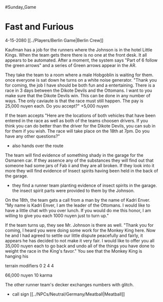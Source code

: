 #Sunday_Game
# Fast and Furious

4-15-2080
[[../Players/Berlin Game|Berlin Crew]]

Kaufman has a job for the runners where the Johnson is in the hotel Little Kings. When the team gets there there is no one at the front desk. It all appears to be automated. After a moment, the system says "Part of 6 follow the green arrows" and a series of Green arrows appear in the AR.

They take the team to a room where a male Hobgoblin is waiting for them. once everyone is sat down he turns on a white noise generator. "Thank you for coming, the job I have should be both fun and a entertaining. There is a race in 3 days between the Dikote Devils and the Ottomans. I want to you make sure that the Dikote Devils win. This can be done in any number of ways. The only caviaute is that the race must still happen. The pay is 25,000 nuyen each. Do you accept?"
+5,000 nuyen

If the team accepts "Here are the locations of both vehicles that have been entered in the race as well as both of the teams choosen drivers. If you think you can do better than the driver for the Dikote Devils, you can sub in for them if you wish. The race will take place on the 18th at 7pm. Do you have any other questions?"
- also hands over the route

The team will find evidence of something shady in the garage for the Osmanen car. If they assence any of the substances they will find out that someone had some jars of Fab ii and they are all broken. If they look into it more they will find evidence of Insect spirits having been held in the back of the garage. 
- they find a runner team planting evidence of insect spirits in the garage. the insect spirit parts were provided to them by the Johnson.

On the 18th, the team gets a call from a man by the name of Kadri Enver. "My name is Kadri Enver, I am the leader of the Ottomans. I would like to have a little chat with you over lunch. If you would do me this honor, I am willing to give you each 1000 nuyen just to turn up."

If the team turns up, they see Mr. Johnson is there as well. "Thank you for coming, I heard you were doing some work for the Monkey King here. Now he and I had agreed to settle our little dispute peacefully and fairly, it appears he has decided to not make it very fair. I would like to offer you all 35,000 nuyen each to go back and undo all of the things you have done to weight the race in the King's favor." You see that the Monkey King is hanging his

terrain modifiers
0
2
4
4


66,000 nuyen
10 karma

The other runner team's decker exchanges numbers with glitch.
- call sign [[../NPCs/Neutral/Germany/Meatball|Meatball]]